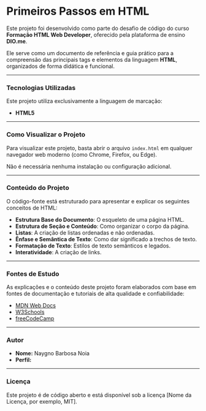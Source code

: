 # Primeiros Passos em HTML

Este projeto foi desenvolvido como parte do desafio de código do curso **Formação HTML Web Developer**, oferecido pela plataforma de ensino **DIO.me**.

Ele serve como um documento de referência e guia prático para a compreensão das principais tags e elementos da linguagem **HTML**, organizados de forma didática e funcional.

---

### Tecnologias Utilizadas

Este projeto utiliza exclusivamente a linguagem de marcação:

* **HTML5**

---

### Como Visualizar o Projeto

Para visualizar este projeto, basta abrir o arquivo `index.html` em qualquer navegador web moderno (como Chrome, Firefox, ou Edge).

Não é necessária nenhuma instalação ou configuração adicional.

---

### Conteúdo do Projeto

O código-fonte está estruturado para apresentar e explicar os seguintes conceitos de HTML:

* **Estrutura Base do Documento**: O esqueleto de uma página HTML.
* **Estrutura de Seção e Conteúdo**: Como organizar o corpo da página.
* **Listas**: A criação de listas ordenadas e não ordenadas.
* **Ênfase e Semântica de Texto**: Como dar significado a trechos de texto.
* **Formatação de Texto**: Estilos de texto semânticos e legados.
* **Interatividade**: A criação de links.

---

### Fontes de Estudo

As explicações e o conteúdo deste projeto foram elaborados com base em fontes de documentação e tutoriais de alta qualidade e confiabilidade:

* [MDN Web Docs](https://developer.mozilla.org/en-US/)
* [W3Schools](https://www.w3schools.in/)
* [freeCodeCamp](https://www.freecodecamp.org/)

---

### Autor

* **Nome:** Naygno Barbosa Noia
* **Perfil:** []()

---

### Licença

Este projeto é de código aberto e está disponível sob a licença [Nome da Licença, por exemplo, MIT].